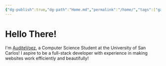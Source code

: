 ```yaml
---
{"dg-publish":true,"dg-path":"Home.md","permalink":"/home/","tags":["gardenEntry"],"dgShowFileTree":true}
---
```


# Hello There!

I'm [AuditeVoez](https://github.com/AuditeVoez), a Computer Science Student at the University of San Carlos! I aspire to be a full-stack developer with experience in making websites work efficiently and beautifully!